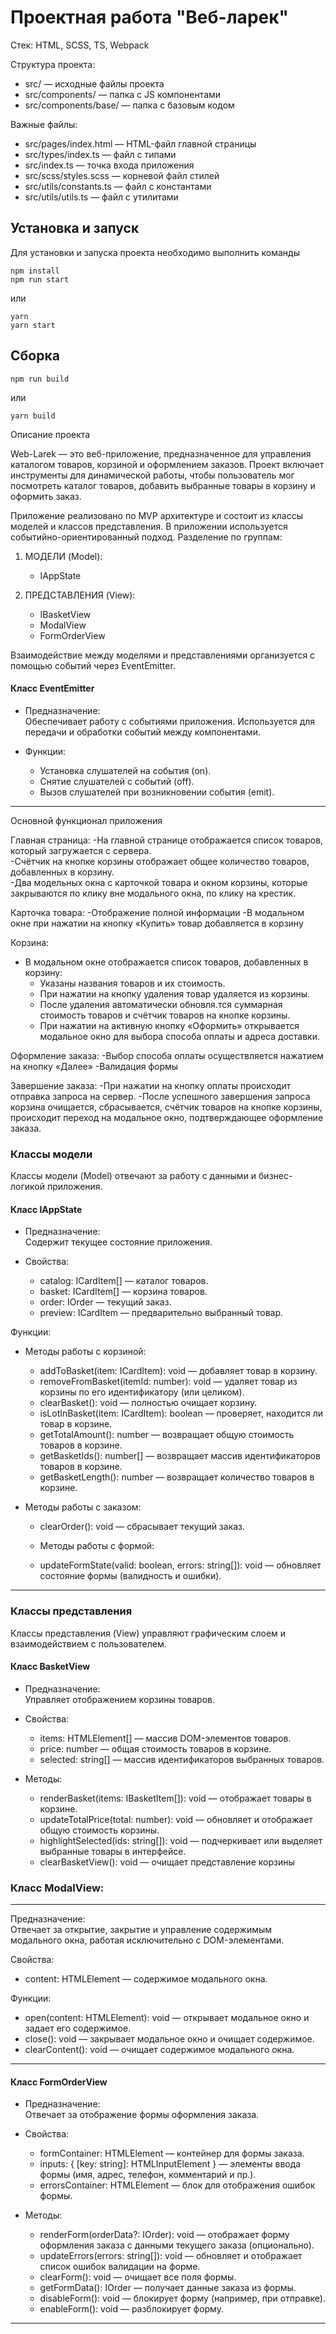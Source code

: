 # Проектная работа "Веб-ларек"

Стек: HTML, SCSS, TS, Webpack

Структура проекта:
- src/ — исходные файлы проекта
- src/components/ — папка с JS компонентами
- src/components/base/ — папка с базовым кодом

Важные файлы:
- src/pages/index.html — HTML-файл главной страницы
- src/types/index.ts — файл с типами
- src/index.ts — точка входа приложения
- src/scss/styles.scss — корневой файл стилей
- src/utils/constants.ts — файл с константами
- src/utils/utils.ts — файл с утилитами

## Установка и запуск
Для установки и запуска проекта необходимо выполнить команды

```
npm install
npm run start
```

или

```
yarn
yarn start
```
## Сборка

```
npm run build
```

или

```
yarn build
```

Описание проекта  

Web-Larek — это веб-приложение, предназначенное для управления каталогом товаров, корзиной и оформлением заказов. Проект включает инструменты для динамической работы, чтобы пользователь мог посмотреть каталог товаров, добавить выбранные товары в корзину и оформить заказ.

Приложение реализовано по MVP архитектуре и состоит из классы моделей и классов представления.
В приложении используется событийно-ориентированный подход. 
Разделение по группам:

1. МОДЕЛИ (Model):
   - IAppState

2. ПРЕДСТАВЛЕНИЯ (View):
   - IBasketView
   -  ModalView
   -  FormOrderView
 

Взаимодействие между моделями и представлениями организуется с помощью событий через EventEmitter.

#### Класс EventEmitter
   - Предназначение:  
     Обеспечивает работу с событиями приложения. Используется для передачи и обработки событий между компонентами.

   - Функции:  
     - Установка слушателей на события (on).  
     - Снятие слушателей с событий (off).  
     - Вызов слушателей при возникновении события (emit).
     
---

Основной функционал приложения 

Главная страница:
-На главной странице отображается список товаров, который загружается с сервера.  
-Счётчик на кнопке корзины отображает общее количество товаров, добавленных в корзину.  
-Два модельных окна с карточкой товара и окном корзины, которые закрываются по клику вне модального окна, по клику на крестик.

Карточка товара:
-Отображение полной информации
-В модальном окне при нажатии на кнопку «Купить» товар добавляется в корзину

Корзина:
- В модальном окне отображается список товаров, добавленных в корзину:  
  - Указаны названия товаров и их стоимость.  
  - При нажатии на кнопку удаления товар удаляется из корзины.  
  - После удаления автоматически обновля.тся cуммарная стоимость товаров и счётчик товаров на кнопке корзины.  
  - При нажатии на активную кнопку «Оформить» открывается модальное окно для выбора способа оплаты и адреса доставки.  

Оформление заказа:
-Выбор способа оплаты осуществляется нажатием на кнопку «Далее»
-Валидация формы

Завершение заказа:
-При нажатии на кнопку оплаты происходит отправка запроса на сервер.
-После успешного завершения запроса корзина очищается, сбрасывается, счётчик товаров на кнопке корзины, происходит переход на модальное окно, подтверждающее оформление заказа.


### Классы модели  
Классы модели (Model) отвечают за работу с данными и бизнес-логикой приложения.

#### Класс IAppState
- Предназначение:  
  Содержит текущее состояние приложения.  

- Свойства:
  - catalog: ICardItem[] — каталог товаров.  
  - basket: ICardItem[] — корзина товаров.  
  - order: IOrder — текущий заказ.  
  - preview: ICardItem — предварительно выбранный товар.  

Функции:

- Методы работы с корзиной:  
  - addToBasket(item: ICardItem): void — добавляет товар в корзину.  
  - removeFromBasket(itemId: number): void — удаляет товар из корзины по его идентификатору (или целиком).  
  - clearBasket(): void — полностью очищает корзину.  
  - isLotInBasket(item: ICardItem): boolean — проверяет, находится ли товар в корзине.  
  - getTotalAmount(): number — возвращает общую стоимость товаров в корзине.  
  - getBasketIds(): number[] — возвращает массив идентификаторов товаров в корзине.  
  - getBasketLength(): number — возвращает количество товаров в корзине.  

- Методы работы с заказом:  
  - clearOrder(): void — сбрасывает текущий заказ.  

  - Методы работы с формой:  
  - updateFormState(valid: boolean, errors: string[]): void — обновляет состояние формы (валидность и ошибки).  

---

### Классы представления  
Классы представления (View) управляют графическим слоем и взаимодействием с пользователем.

#### Класс BasketView  
- Предназначение:  
  Управляет отображением корзины товаров.  

- Свойства:  
  - items: HTMLElement[] — массив DOM-элементов товаров.  
  - price: number — общая стоимость товаров в корзине.  
  - selected: string[] — массив идентификаторов выбранных товаров.  

- Методы:
  - renderBasket(items: IBasketItem[]): void — отображает товары в корзине.  
  - updateTotalPrice(total: number): void — обновляет и отображает общую стоимость корзины.  
  - highlightSelected(ids: string[]): void — подчеркивает или выделяет выбранные товары в интерфейсе.  
  - clearBasketView(): void — очищает представление корзины

### Класс ModalView:

---

Предназначение:  
 Отвечает за открытие, закрытие и управление содержимым модального окна, работая исключительно с DOM-элементами.

Свойства:
  - content: HTMLElement — содержимое модального окна.  

Функции:
  - open(content: HTMLElement): void — открывает модальное окно и задает его содержимое.  
  - close(): void — закрывает модальное окно и очищает содержимое.  
  - clearContent(): void — очищает содержимое модального окна.  


---

#### Класс FormOrderView  
- Предназначение:  
  Отвечает за отображение формы оформления заказа.  

- Свойства:  
  - formContainer: HTMLElement — контейнер для формы заказа.  
  - inputs: { [key: string]: HTMLInputElement } — элементы ввода формы (имя, адрес, телефон, комментарий и пр.).  
  - errorsContainer: HTMLElement — блок для отображения ошибок формы.  

- Методы:  
  - renderForm(orderData?: IOrder): void — отображает форму оформления заказа с данными текущего заказа (опционально).  
  - updateErrors(errors: string[]): void — обновляет и отображает список ошибок валидации на форме.  
  - clearForm(): void — очищает все поля формы.  
  - getFormData(): IOrder — получает данные заказа из формы.  
  - disableForm(): void — блокирует форму (например, при отправке).  
  - enableForm(): void — разблокирует форму.  

---